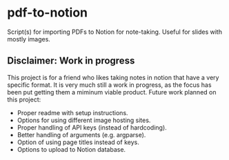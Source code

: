 # pdf-to-notion
Script(s) for importing PDFs to Notion for note-taking. Useful for slides with mostly images.

## Disclaimer: Work in progress

This project is for a friend who likes taking notes in notion that have a very specific format. It is very much still a work in progress, as the focus has been put getting them a miminum viable product. Future work planned on this project:

- Proper readme with setup instructions.
- Options for using different image hosting sites.
- Proper handling of API keys (instead of hardcoding).
- Better handling of arguments (e.g. argparse).
- Option of using page titles instead of keys.
- Options to upload to Notion database.
